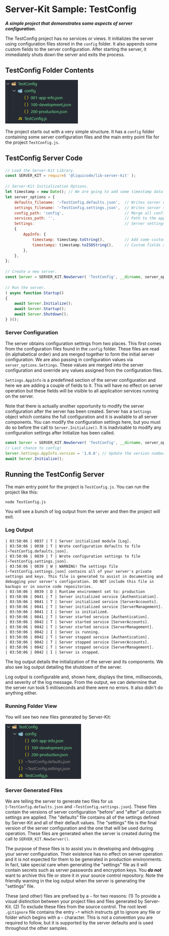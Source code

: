 
# Server-Kit Sample: TestConfig

***A simple project that demonstrates some aspects of server configuration.***


The TestConfig project has no services or views.
It initializes the server using configuration files stored in the `config` folder.
It also appends some custom fields to the server configuration.
After starting the server, it immediately shuts down the server and exits the process.


TestConfig Folder Contents
---------------------------------------------------------------------

![Initial-Folder-View](../images/TestConfig-Initial-Folder-View.png)

The project starts out with a very simple structure.
It has a `config` folder containing some server configuration files
and the main entry point file for the project `TestConfig.js`.


TestConfig Server Code
---------------------------------------------------------------------

```javascript
// Load the Server-Kit Library.
const SERVER_KIT = require( '@liquicode/lib-server-kit' );

// Server-Kit Initialization Options.
let timestamp = new Date(); // We are going to add some timestamp data to the server configuration.
let server_options = {
	defaults_filename: '~TestConfig.defaults.json',  // Writes server defaults to a file.
	settings_filename: '~TestConfig.settings.json',  // Writes server settings to a file.
	config_path: 'config',                           // Merge all config files in path.
	services_path: '',                               // Path to the application services folder.
	Settings:                                        // Server settings (overrides config folder).
	{
		AppInfo: {
			timestamp: timestamp.toString(),         // Add some custom fields that get saved to the config.
			timestampz: timestamp.toISOString(),     // Custom fields are available to all services.
		},
	},
};

// Create a new server.
const Server = SERVER_KIT.NewServer( 'TestConfig', __dirname, server_options );

// Run the server.
( async function Startup()
{
	await Server.Initialize();
	await Server.Startup();
	await Server.Shutdown();
} )();
```


### Server Configuration

The server obtains configuration settings from two places.
This first comes from the configuration files found in the `config` folder.
These files are read (in alphabetical order) and are merged together to form the initial server configuration.
We are also passing in configuration values via `server_options.Settings`.
These values are merged into the server configuration and override any values assigned from the configuration files.

`Settings.AppInfo` is a predefined section of the server configuration and here we are adding a couple of fields to it.
This will have no effect on server operation but these fields will be visible to all application services running on the server.

Note that there is actually another opportunity to modify the server configuration after the server has been created.
Server has a `Settings` object which contains the full configuration and it is available to all server components.
You can modify the configuration settings here, but you must do so before the call to `Server.Initialize()`.
It is inadvisable to modify any configuration settings after Initialize has been called.

```javascript
const Server = SERVER_KIT.NewServer( 'TestConfig', __dirname, server_options );
// Last chance to config!
Server.Settings.AppInfo.version = '1.0.0'; // Update the version number.
await Server.Initialize();
```


Running the TestConfig Server
---------------------------------------------------------------------

The main entry point for the project is `TestConfig.js`.
You can run the project like this:
```bash
node TestConfig.js
```
You will see a bunch of log output from the server and then the project will exit.


### Log Output

```
| 03:50:06 | 0037 | T | Server initialized module [Log].
| 03:50:06 | 0038 | T | Wrote configuration defaults to file [~TestConfig.defaults.json].
| 03:50:06 | 0039 | T | Wrote configuration settings to file [~TestConfig.settings.json].
| 03:50:06 | 0039 | W | WARNING! The settings file [~TestConfig.settings.json] contains all of your server's private settings and keys. This file is generated to assist in documenting and debugging your server's configuration. DO NOT include this file in backups or in source code repositories.
| 03:50:06 | 0039 | D | Runtime environment set to: production
| 03:50:06 | 0041 | T | Server initialized service [Authentication].
| 03:50:06 | 0041 | T | Server initialized service [ServerAccounts].
| 03:50:06 | 0041 | T | Server initialized service [ServerManagement].
| 03:50:06 | 0041 | I | Server is initialized.
| 03:50:06 | 0041 | T | Server started service [Authentication].
| 03:50:06 | 0042 | T | Server started service [ServerAccounts].
| 03:50:06 | 0042 | T | Server started service [ServerManagement].
| 03:50:06 | 0042 | I | Server is running.
| 03:50:06 | 0042 | T | Server stopped service [Authentication].
| 03:50:06 | 0042 | T | Server stopped service [ServerAccounts].
| 03:50:06 | 0042 | T | Server stopped service [ServerManagement].
| 03:50:06 | 0042 | I | Server is stopped.
```

The log output details the initialization of the server and its components.
We also see log output detailing the shutdown of the server.

Log output is configurable and, shown here, displays the time, milliseconds, and severity of the log message.
From the output, we can determine that the server run took 5 miliiseconds and there were no errors.
It also didn't do anything either.


### Running Folder View

You will see two new files generated by Server-Kit:

![Running-Folder-View](../images/TestConfig-Running-Folder-View.png)


### Server Generated Files

We are telling the server to generate two files for us (`~TestConfig.defaults.json` and `~TestConfig.settings.json`).
These files contain the versions of server configuration "before" and "after" all custom settings are applied.
The "defaults" file contains all of the settings defined by Server-Kit and all of their default values.
The "settings" file is the final version of the server configuration and the one that will be used during operation.
These files are generated when the server is created during the call to `SERVER_KIT.NewServer()`.

The purpose of these files is to assist you in developing and debugging your server configuration.
Their existence has no effect on server operation and it is not expected for them to be generated in production environments.
In fact, take special care when generating the "settings" file as it will
contain secrets such as server passwords and encryption keys.
You ***do not*** want to archive this file or store it in your source control repository.
Note the friendly warning in the log output when the server is generating the "settings" file.

These (and other) files are prefixed by a `~` for two reasons:
(1) To provide a visual distinction between your project files and files generated by Server-Kit.
(2) To exclude these files from the source control.
The root level `.gitignore` file contains the entry `~*` which instructs git to
ignore any file or folder which begins with a `~` character.
This is not a convention you are required to follow,
but it is supported by the server defaults and is used throughout the other samples.


